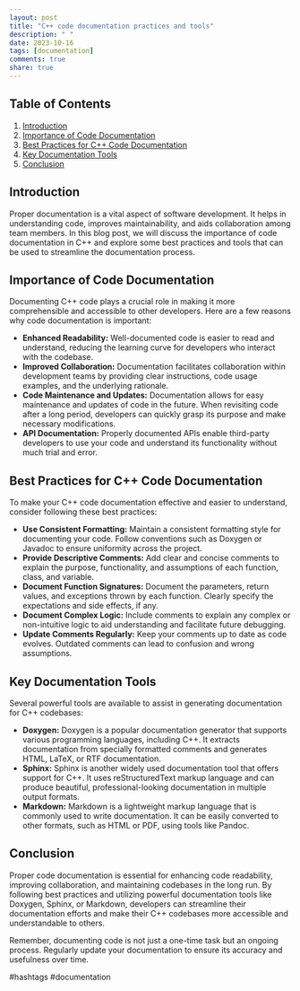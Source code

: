 ```yaml
---
layout: post
title: "C++ code documentation practices and tools"
description: " "
date: 2023-10-16
tags: [documentation]
comments: true
share: true
---
```


## Table of Contents
1. [Introduction](#introduction)
2. [Importance of Code Documentation](#importance-of-code-documentation)
3. [Best Practices for C++ Code Documentation](#best-practices-for-c++-code-documentation)
4. [Key Documentation Tools](#key-documentation-tools)
5. [Conclusion](#conclusion)

## Introduction <a name="introduction"></a>
Proper documentation is a vital aspect of software development. It helps in understanding code, improves maintainability, and aids collaboration among team members. In this blog post, we will discuss the importance of code documentation in C++ and explore some best practices and tools that can be used to streamline the documentation process.

## Importance of Code Documentation <a name="importance-of-code-documentation"></a>
Documenting C++ code plays a crucial role in making it more comprehensible and accessible to other developers. Here are a few reasons why code documentation is important:
- **Enhanced Readability:** Well-documented code is easier to read and understand, reducing the learning curve for developers who interact with the codebase.
- **Improved Collaboration:** Documentation facilitates collaboration within development teams by providing clear instructions, code usage examples, and the underlying rationale.
- **Code Maintenance and Updates:** Documentation allows for easy maintenance and updates of code in the future. When revisiting code after a long period, developers can quickly grasp its purpose and make necessary modifications.
- **API Documentation:** Properly documented APIs enable third-party developers to use your code and understand its functionality without much trial and error.

## Best Practices for C++ Code Documentation <a name="best-practices-for-c++-code-documentation"></a>
To make your C++ code documentation effective and easier to understand, consider following these best practices:
- **Use Consistent Formatting:** Maintain a consistent formatting style for documenting your code. Follow conventions such as Doxygen or Javadoc to ensure uniformity across the project.
- **Provide Descriptive Comments:** Add clear and concise comments to explain the purpose, functionality, and assumptions of each function, class, and variable.
- **Document Function Signatures:** Document the parameters, return values, and exceptions thrown by each function. Clearly specify the expectations and side effects, if any.
- **Document Complex Logic:** Include comments to explain any complex or non-intuitive logic to aid understanding and facilitate future debugging.
- **Update Comments Regularly:** Keep your comments up to date as code evolves. Outdated comments can lead to confusion and wrong assumptions.

## Key Documentation Tools <a name="key-documentation-tools"></a>
Several powerful tools are available to assist in generating documentation for C++ codebases:
- **Doxygen:** Doxygen is a popular documentation generator that supports various programming languages, including C++. It extracts documentation from specially formatted comments and generates HTML, LaTeX, or RTF documentation.
- **Sphinx:** Sphinx is another widely used documentation tool that offers support for C++. It uses reStructuredText markup language and can produce beautiful, professional-looking documentation in multiple output formats.
- **Markdown:** Markdown is a lightweight markup language that is commonly used to write documentation. It can be easily converted to other formats, such as HTML or PDF, using tools like Pandoc.

## Conclusion <a name="conclusion"></a>
Proper code documentation is essential for enhancing code readability, improving collaboration, and maintaining codebases in the long run. By following best practices and utilizing powerful documentation tools like Doxygen, Sphinx, or Markdown, developers can streamline their documentation efforts and make their C++ codebases more accessible and understandable to others.

Remember, documenting code is not just a one-time task but an ongoing process. Regularly update your documentation to ensure its accuracy and usefulness over time.

#hashtags #documentation